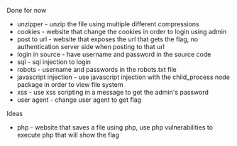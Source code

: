 Done for now
- unzipper - unzip the file using multiple different compressions
- cookies - website that change the cookies in order to login using admin
- post to url - website that exposes the url that gets the flag, no authentication server side when posting to that url
- login in source - have username and password in the source code
- sql - sql injection to login
- robots - username and passwords in the robots.txt file
- javascript injection - use javascript injection with the child_process node package in order to view file system
- xss - use xss scripting in a message to get the admin's password
- user agent - change user agent to get flag

Ideas
- php - website that saves a file using php, use php vulnerabilities to execute php that will show the flag
